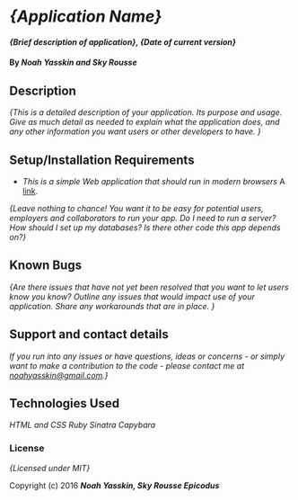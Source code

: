 # _{Application Name}_

#### _{Brief description of application}, {Date of current version}_

#### By _**Noah Yasskin and Sky Rousse**_

## Description

_{This is a detailed description of your application. Its purpose and usage.  Give as much detail as needed to explain what the application does, and any other information you want users or other developers to have. }_
## Setup/Installation Requirements

* _This is a simple Web application that should run in modern browsers_
A [link](http://example.com).

_{Leave nothing to chance! You want it to be easy for potential users, employers and collaborators to run your app. Do I need to run a server? How should I set up my databases? Is there other code this app depends on?}_

## Known Bugs

_{Are there issues that have not yet been resolved that you want to let users know you know?  Outline any issues that would impact use of your application.  Share any workarounds that are in place. }_

## Support and contact details

_If you run into any issues or have questions, ideas or concerns - or simply want to make a contribution to the code - please contact me at noahyasskin@gmail.com.}_

## Technologies Used

_HTML and CSS Ruby Sinatra Capybara_

### License

*{Licensed under MIT}*

Copyright (c) 2016 **_Noah Yasskin, Sky Rousse Epicodus_**
